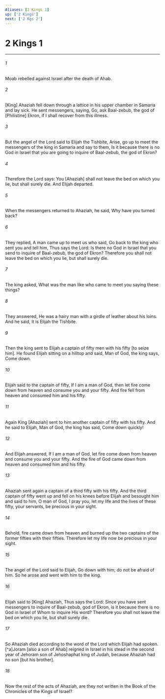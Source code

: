 ```yaml
---
Aliases: [2 Kings 1]
up: ['2 Kings']
next: ['2 Kgs 2']
---
```

# 2 Kings 1

***














###### 1 






Moab rebelled against Israel after the death of Ahab. 













###### 2 






[King] Ahaziah fell down through a lattice in his upper chamber in Samaria and lay sick. He sent messengers, saying, Go, ask Baal-zebub, the god of [Philistine] Ekron, if I shall recover from this illness. 













###### 3 






But the angel of the Lord said to Elijah the Tishbite, Arise, go up to meet the messengers of the king in Samaria and say to them, Is it because there is no God in Israel that you are going to inquire of Baal-zebub, the god of Ekron? 













###### 4 






Therefore the Lord says: You [Ahaziah] shall not leave the bed on which you lie, but shall surely die. And Elijah departed. 













###### 5 






When the messengers returned to Ahaziah, he said, Why have you turned back? 













###### 6 






They replied, A man came up to meet us who said, Go back to the king who sent you and tell him, Thus says the Lord: Is there no God in Israel that you send to inquire of Baal-zebub, the god of Ekron? Therefore you shall not leave the bed on which you lie, but shall surely die. 













###### 7 






The king asked, What was the man like who came to meet you saying these things? 













###### 8 






They answered, He was a hairy man with a girdle of leather about his loins. And he said, It is Elijah the Tishbite. 













###### 9 






Then the king sent to Elijah a captain of fifty men with his fifty [to seize him]. He found Elijah sitting on a hilltop and said, Man of God, the king says, Come down. 













###### 10 






Elijah said to the captain of fifty, If I am a man of God, then let fire come down from heaven and consume you and your fifty. And fire fell from heaven and consumed him and his fifty. 













###### 11 






Again King [Ahaziah] sent to him another captain of fifty with his fifty. And he said to Elijah, Man of God, the king has said, Come down quickly! 













###### 12 






And Elijah answered, If I am a man of God, let fire come down from heaven and consume you and your fifty. And the fire of God came down from heaven and consumed him and his fifty. 













###### 13 






Ahaziah sent again a captain of a third fifty with his fifty. And the third captain of fifty went up and fell on his knees before Elijah and besought him and said to him, O man of God, I pray you, let my life and the lives of these fifty, your servants, be precious in your sight. 













###### 14 






Behold, fire came down from heaven and burned up the two captains of the former fifties with their fifties. Therefore let my life now be precious in your sight. 













###### 15 






The angel of the Lord said to Elijah, Go down with him; do not be afraid of him. So he arose and went with him to the king. 













###### 16 






Elijah said to [King] Ahaziah, Thus says the Lord: Since you have sent messengers to inquire of Baal-zebub, god of Ekron, is it because there is no God in Israel of Whom to inquire His word? Therefore you shall not leave the bed on which you lie, but shall surely die. 













###### 17 






So Ahaziah died according to the word of the Lord which Elijah had spoken. [^a]Joram [also a son of Ahab] reigned in Israel in his stead in the second year of Jehoram son of Jehoshaphat king of Judah, because Ahaziah had no son [but his brother]. 













###### 18 






Now the rest of the acts of Ahaziah, are they not written in the Book of the Chronicles of the Kings of Israel?
